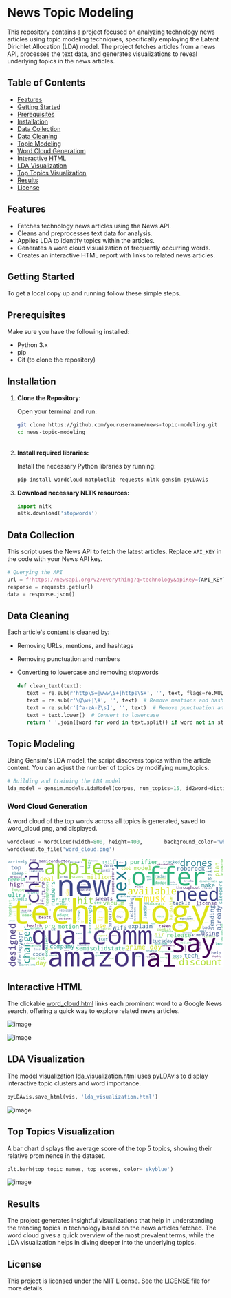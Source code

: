 # News Topic Modeling

This repository contains a project focused on analyzing technology news articles using topic modeling techniques, specifically employing the Latent Dirichlet Allocation (LDA) model. The project fetches articles from a news API, processes the text data, and generates visualizations to reveal underlying topics in the news articles.

## Table of Contents

- [Features](#features)
- [Getting Started](#getting-started)
- [Prerequisites](#prerequisites)
- [Installation](#installation)
- [Data Collection](#data-collection)
- [Data Cleaning](#data-cleaning)
- [Topic Modeling](#topic-modeling)
- [Word Cloud Generatiom](#word-cloud-generation)
- [Interactive HTML](#interative-html)
- [LDA Visualization](#lda-visualization)
- [Top Topics Visualization](#top-topics-visualization)
- [Results](#results)
- [License](#license)

## Features

- Fetches technology news articles using the News API.
- Cleans and preprocesses text data for analysis.
- Applies LDA to identify topics within the articles.
- Generates a word cloud visualization of frequently occurring words.
- Creates an interactive HTML report with links to related news articles.

## Getting Started

To get a local copy up and running follow these simple steps.

## Prerequisites

Make sure you have the following installed:

- Python 3.x
- pip
- Git (to clone the repository)

## Installation

1. **Clone the Repository:**

   Open your terminal and run:

   ```bash
   git clone https://github.com/yourusername/news-topic-modeling.git
   cd news-topic-modeling
      
  2. **Install required libraries:**

     Install the necessary Python libraries by running:

     ```bash
     pip install wordcloud matplotlib requests nltk gensim pyLDAvis
     
  3. **Download necessary NLTK resources:**

     ```python
     import nltk
     nltk.download('stopwords')

## Data Collection
   
This script uses the News API to fetch the latest articles. Replace `API_KEY` in the code with your News API key.

   ```python
   # Querying the API
   url = f'https://newsapi.org/v2/everything?q=technology&apiKey={API_KEY}'
   response = requests.get(url)
   data = response.json()
   ```

## Data Cleaning

Each article's content is cleaned by:

  - Removing URLs, mentions, and hashtags
  - Removing punctuation and numbers
  - Converting to lowercase and removing stopwords

    ```python
    def clean_text(text):
       text = re.sub(r'http\S+|www\S+|https\S+', '', text, flags=re.MULTILINE)  # Remove URLs
       text = re.sub(r'\@\w+|\#', '', text)  # Remove mentions and hashtags
       text = re.sub(r'[^a-zA-Z\s]', '', text)  # Remove punctuation and numbers
       text = text.lower()  # Convert to lowercase
       return ' '.join([word for word in text.split() if word not in stop_words])  # Remove stopwords

## Topic Modeling

Using Gensim's LDA model, the script discovers topics within the article content. You can adjust the number of topics by modifying num_topics.

   ```python
   # Building and training the LDA model
   lda_model = gensim.models.LdaModel(corpus, num_topics=15, id2word=dictionary, passes=15)
   ```

### Word Cloud Generation

A word cloud of the top words across all topics is generated, saved to word_cloud.png, and displayed.

   ```python
   wordcloud = WordCloud(width=800, height=400,       background_color='white').generate(wordcloud_text)
   wordcloud.to_file('word_cloud.png')
   ```
      

![Word Cloud](word_cloud.png)

## Interactive HTML

The clickable [word_cloud.html](word_cloud.html) links each prominent word to a Google News search, offering a quick way to explore related news articles.

   ![image](https://github.com/user-attachments/assets/bb951121-ed6d-483c-86c8-ffca44115c8f)

   ![image](https://github.com/user-attachments/assets/0ed4e895-704f-498a-864d-fca98902862a)


## LDA Visualization

The model visualization [lda_visualization.html](lda_visualization.html) uses pyLDAvis to display interactive topic clusters and word importance.

   ```python
   pyLDAvis.save_html(vis, 'lda_visualization.html')
   ```

   ![image](https://github.com/user-attachments/assets/e02e3fec-1c6f-4a90-a631-766fca6c3b27)

## Top Topics Visualization

A bar chart displays the average score of the top 5 topics, showing their relative prominence in the dataset.

   ```python
   plt.barh(top_topic_names, top_scores, color='skyblue')
   ```

   ![image](https://github.com/user-attachments/assets/1e681b95-77f4-4c61-90d5-262fd6b6ab84)


## Results

The project generates insightful visualizations that help in understanding the trending topics in technology based on the news articles fetched. The word cloud gives a quick overview of the most prevalent terms, while the LDA visualization helps in diving deeper into the underlying topics.

## License

This project is licensed under the MIT License. See the [LICENSE](https://opensource.org/license/mit) file for more details.
